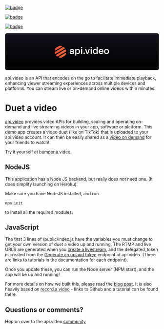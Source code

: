 [![badge](https://img.shields.io/twitter/follow/api_video?style=social)](https://twitter.com/intent/follow?screen_name=api_video)

[![badge](https://img.shields.io/github/stars/apivideo/duetavideo?style=social)](https://github.com/apivideo/duetavideo)

[![badge](https://img.shields.io/discourse/topics?server=https%3A%2F%2Fcommunity.api.video)](https://community.api.video)

![](https://github.com/apivideo/API_OAS_file/blob/master/apivideo_banner.png)

api.video is an API that encodes on the go to facilitate immediate playback, enhancing viewer streaming experiences across multiple devices and platforms. You can stream live or on-demand online videos within minutes.

# Duet a video
[api.video](https://api.video) provides video APIs for building, scaling and operating on-demand and live streaming videos in your app, software or platform. This demo app creates a video duet (like on TikTok) that is uploaded to your api.video account. It can then be easily shared as a [video on demand](https://api.video/what-is/vod-video-on-demand) for your friends to watch!

Try it yourself at [bumper.a.video](https://bumper.a.video).

## NodeJS

This application has a Node JS backend, but really does not need one. (It does simplify launching on Heroku).

Make sure you have NodeJS installed, and run 

```
npm init
```

to install all the required modules.

## JavaScript

The first 3 lines of /public/index.js have the variables you must change to get your own version of duet a video up and running. The RTMP and live URLS are generated when you [create a livestream](https://docs.api.video/reference/post_live-streams), and the delegated_token is created from the [Generate an uplaod token](https://docs.api.video/reference/post_upload-tokens) endpoint at api.video.  (There are links to tutorials in the documentation for each endpoint).

Once you update these, you can run the Node server (NPM start), and the app will be up and running!

For more details on how we built this, please read the [blog post](https://api.video/blog/tutorials/video-duets-in-the-browser). It is also heavily based on [record.a.video](https://record.a.video) - links to Github and a tutorial can be found there.

## Questions or comments?

Hop on over to the api.video [community](https://community.api.video)

